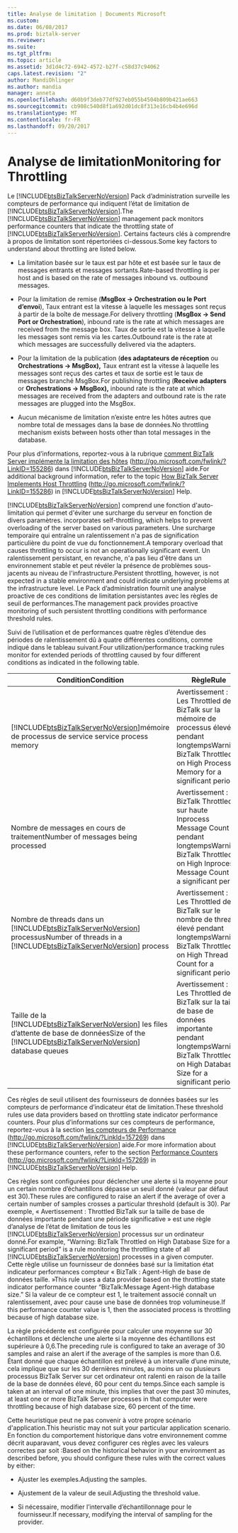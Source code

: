 ```yaml
---
title: Analyse de limitation | Documents Microsoft
ms.custom: 
ms.date: 06/08/2017
ms.prod: biztalk-server
ms.reviewer: 
ms.suite: 
ms.tgt_pltfrm: 
ms.topic: article
ms.assetid: 3d1d4c72-6942-4572-b27f-c58d37c94062
caps.latest.revision: "2"
author: MandiOhlinger
ms.author: mandia
manager: anneta
ms.openlocfilehash: d60b9f3deb77df927eb055b4504b809b421ae663
ms.sourcegitcommit: cb908c540d8f1a692d01dc8f313e16cb4b4e696d
ms.translationtype: MT
ms.contentlocale: fr-FR
ms.lasthandoff: 09/20/2017
---
```

# <a name="monitoring-for-throttling"></a><span data-ttu-id="ed896-102">Analyse de limitation</span><span class="sxs-lookup"><span data-stu-id="ed896-102">Monitoring for Throttling</span></span>
<span data-ttu-id="ed896-103">Le [!INCLUDE[btsBizTalkServerNoVersion](../includes/btsbiztalkservernoversion-md.md)] Pack d’administration surveille les compteurs de performance qui indiquent l’état de limitation de [!INCLUDE[btsBizTalkServerNoVersion](../includes/btsbiztalkservernoversion-md.md)].</span><span class="sxs-lookup"><span data-stu-id="ed896-103">The [!INCLUDE[btsBizTalkServerNoVersion](../includes/btsbiztalkservernoversion-md.md)] management pack monitors performance counters that indicate the throttling state of [!INCLUDE[btsBizTalkServerNoVersion](../includes/btsbiztalkservernoversion-md.md)].</span></span> <span data-ttu-id="ed896-104">Certains facteurs clés à comprendre à propos de limitation sont répertoriées ci-dessous.</span><span class="sxs-lookup"><span data-stu-id="ed896-104">Some key factors to understand about throttling are listed below.</span></span>  
  
-   <span data-ttu-id="ed896-105">La limitation basée sur le taux est par hôte et est basée sur le taux de messages entrants et messages sortants.</span><span class="sxs-lookup"><span data-stu-id="ed896-105">Rate-based throttling is per host and is based on the rate of messages inbound vs. outbound messages.</span></span>  
  
-   <span data-ttu-id="ed896-106">Pour la limitation de remise (**MsgBox -> Orchestration ou le Port d’envoi**), Taux entrant est la vitesse à laquelle les messages sont reçus à partir de la boîte de message.</span><span class="sxs-lookup"><span data-stu-id="ed896-106">For delivery throttling (**MsgBox -> Send Port or Orchestration**), inbound rate is the rate at which messages are received from the message box.</span></span> <span data-ttu-id="ed896-107">Taux de sortie est la vitesse à laquelle les messages sont remis via les cartes.</span><span class="sxs-lookup"><span data-stu-id="ed896-107">Outbound rate is the rate at which messages are successfully delivered via the adapters.</span></span>  
  
-   <span data-ttu-id="ed896-108">Pour la limitation de la publication (**des adaptateurs de réception** ou **Orchestrations -> MsgBox),** Taux entrant est la vitesse à laquelle les messages sont reçus des cartes et taux de sortie est le taux de messages branché MsgBox.</span><span class="sxs-lookup"><span data-stu-id="ed896-108">For publishing throttling (**Receive adapters** or **Orchestrations -> MsgBox),** inbound rate is the rate at which messages are received from the adapters and outbound rate is the rate messages are plugged into the MsgBox.</span></span>  
  
-   <span data-ttu-id="ed896-109">Aucun mécanisme de limitation n’existe entre les hôtes autres que nombre total de messages dans la base de données.</span><span class="sxs-lookup"><span data-stu-id="ed896-109">No throttling mechanism exists between hosts other than total messages in the database.</span></span>  
  
 <span data-ttu-id="ed896-110">Pour plus d’informations, reportez-vous à la rubrique [comment BizTalk Server implémente la limitation des hôtes](http://go.microsoft.com/fwlink/?LinkID=155286) (http://go.microsoft.com/fwlink/?LinkID=155286) dans [!INCLUDE[btsBizTalkServerNoVersion](../includes/btsbiztalkservernoversion-md.md)] aide.</span><span class="sxs-lookup"><span data-stu-id="ed896-110">For additional background information, refer to the topic [How BizTalk Server Implements Host Throttling](http://go.microsoft.com/fwlink/?LinkID=155286) (http://go.microsoft.com/fwlink/?LinkID=155286) in [!INCLUDE[btsBizTalkServerNoVersion](../includes/btsbiztalkservernoversion-md.md)] Help.</span></span>  
  
 [!INCLUDE[btsBizTalkServerNoVersion](../includes/btsbiztalkservernoversion-md.md)]<span data-ttu-id="ed896-111"> comprend une fonction d'auto-limitation qui permet d'éviter une surcharge du serveur en fonction de divers paramètres.</span><span class="sxs-lookup"><span data-stu-id="ed896-111"> incorporates self-throttling, which helps to prevent overloading of the server based on various parameters.</span></span> <span data-ttu-id="ed896-112">Une surcharge temporaire qui entraîne un ralentissement n'a pas de signification particulière du point de vue du fonctionnement.</span><span class="sxs-lookup"><span data-stu-id="ed896-112">A temporary overload that causes throttling to occur is not an operationally significant event.</span></span> <span data-ttu-id="ed896-113">Un ralentissement persistant, en revanche, n'a pas lieu d'être dans un environnement stable et peut révéler la présence de problèmes sous-jacents au niveau de l'infrastructure.</span><span class="sxs-lookup"><span data-stu-id="ed896-113">Persistent throttling, however, is not expected in a stable environment and could indicate underlying problems at the infrastructure level.</span></span> <span data-ttu-id="ed896-114">Le Pack d’administration fournit une analyse proactive de ces conditions de limitation persistantes avec les règles de seuil de performances.</span><span class="sxs-lookup"><span data-stu-id="ed896-114">The management pack provides proactive monitoring of such persistent throttling conditions with performance threshold rules.</span></span>  
  
 <span data-ttu-id="ed896-115">Suivi de l’utilisation et de performances quatre règles d’étendue des périodes de ralentissement dû à quatre différentes conditions, comme indiqué dans le tableau suivant.</span><span class="sxs-lookup"><span data-stu-id="ed896-115">Four utilization/performance tracking rules monitor for extended periods of throttling caused by four different conditions as indicated in the following table.</span></span>  
  
|<span data-ttu-id="ed896-116">Condition</span><span class="sxs-lookup"><span data-stu-id="ed896-116">Condition</span></span>|<span data-ttu-id="ed896-117">Règle</span><span class="sxs-lookup"><span data-stu-id="ed896-117">Rule</span></span>|  
|---------------|----------|  
|[!INCLUDE[btsBizTalkServerNoVersion](../includes/btsbiztalkservernoversion-md.md)]<span data-ttu-id="ed896-118">mémoire de processus de service</span><span class="sxs-lookup"><span data-stu-id="ed896-118"> service process memory</span></span>|<span data-ttu-id="ed896-119">Avertissement : Les Throttled de BizTalk sur la mémoire de processus élevée pendant longtemps</span><span class="sxs-lookup"><span data-stu-id="ed896-119">Warning: BizTalk Throttled on High Process Memory for a significant period</span></span>|  
|<span data-ttu-id="ed896-120">Nombre de messages en cours de traitement</span><span class="sxs-lookup"><span data-stu-id="ed896-120">Number of messages being processed</span></span>|<span data-ttu-id="ed896-121">Avertissement : BizTalk Throttled sur haute Inprocess Message Count pendant longtemps</span><span class="sxs-lookup"><span data-stu-id="ed896-121">Warning: BizTalk Throttled on High Inprocess Message Count for a significant period</span></span>|  
|<span data-ttu-id="ed896-122">Nombre de threads dans un [!INCLUDE[btsBizTalkServerNoVersion](../includes/btsbiztalkservernoversion-md.md)] processus</span><span class="sxs-lookup"><span data-stu-id="ed896-122">Number of threads in a [!INCLUDE[btsBizTalkServerNoVersion](../includes/btsbiztalkservernoversion-md.md)] process</span></span>|<span data-ttu-id="ed896-123">Avertissement : Les Throttled de BizTalk sur le nombre de threads élevé pendant longtemps</span><span class="sxs-lookup"><span data-stu-id="ed896-123">Warning: BizTalk Throttled on High Thread Count for a significant period</span></span>|  
|<span data-ttu-id="ed896-124">Taille de la [!INCLUDE[btsBizTalkServerNoVersion](../includes/btsbiztalkservernoversion-md.md)] les files d’attente de base de données</span><span class="sxs-lookup"><span data-stu-id="ed896-124">Size of the [!INCLUDE[btsBizTalkServerNoVersion](../includes/btsbiztalkservernoversion-md.md)] database queues</span></span>|<span data-ttu-id="ed896-125">Avertissement : Les Throttled de BizTalk sur la taille de base de données importante pendant longtemps</span><span class="sxs-lookup"><span data-stu-id="ed896-125">Warning: BizTalk Throttled on High Database Size for a significant period</span></span>|  
  
 <span data-ttu-id="ed896-126">Ces règles de seuil utilisent des fournisseurs de données basées sur les compteurs de performance d’indicateur état de limitation.</span><span class="sxs-lookup"><span data-stu-id="ed896-126">These threshold rules use data providers based on throttling state indicator performance counters.</span></span> <span data-ttu-id="ed896-127">Pour plus d’informations sur ces compteurs de performance, reportez-vous à la section [les compteurs de Performance](http://go.microsoft.com/fwlink/?LinkId=157269) (http://go.microsoft.com/fwlink/?LinkId=157269) dans [!INCLUDE[btsBizTalkServerNoVersion](../includes/btsbiztalkservernoversion-md.md)] aide.</span><span class="sxs-lookup"><span data-stu-id="ed896-127">For more information about these performance counters, refer to the section [Performance Counters](http://go.microsoft.com/fwlink/?LinkId=157269) (http://go.microsoft.com/fwlink/?LinkId=157269) in [!INCLUDE[btsBizTalkServerNoVersion](../includes/btsbiztalkservernoversion-md.md)] Help.</span></span>  
  
 <span data-ttu-id="ed896-128">Ces règles sont configurées pour déclencher une alerte si la moyenne pour un certain nombre d’échantillons dépasse un seuil donné (valeur par défaut est 30).</span><span class="sxs-lookup"><span data-stu-id="ed896-128">These rules are configured to raise an alert if the average of over a certain number of samples crosses a particular threshold (default is 30).</span></span> <span data-ttu-id="ed896-129">Par exemple, « Avertissement : Throttled BizTalk sur la taille de base de données importante pendant une période significative » est une règle d’analyse de l’état de limitation de tous les [!INCLUDE[btsBizTalkServerNoVersion](../includes/btsbiztalkservernoversion-md.md)] processus sur un ordinateur donné.</span><span class="sxs-lookup"><span data-stu-id="ed896-129">For example, “Warning: BizTalk Throttled on High Database Size for a significant period” is a rule monitoring the throttling state of all [!INCLUDE[btsBizTalkServerNoVersion](../includes/btsbiztalkservernoversion-md.md)] processes in a given computer.</span></span> <span data-ttu-id="ed896-130">Cette règle utilise un fournisseur de données basé sur la limitation état indicateur performances compteur « BizTalk : Agent-High de base de données taille. »</span><span class="sxs-lookup"><span data-stu-id="ed896-130">This rule uses a data provider based on the throttling state indicator performance counter “BizTalk:Message Agent-High database size.”</span></span> <span data-ttu-id="ed896-131">Si la valeur de ce compteur est 1, le traitement associé connaît un ralentissement, avec pour cause une base de données trop volumineuse.</span><span class="sxs-lookup"><span data-stu-id="ed896-131">If this performance counter value is 1, then the associated process is throttling because of high database size.</span></span>  
  
 <span data-ttu-id="ed896-132">La règle précédente est configurée pour calculer une moyenne sur 30 échantillons et déclenche une alerte si la moyenne des échantillons est supérieure à 0,6.</span><span class="sxs-lookup"><span data-stu-id="ed896-132">The preceding rule is configured to take an average of 30 samples and raise an alert if the average of the samples is more than 0.6.</span></span> <span data-ttu-id="ed896-133">Étant donné que chaque échantillon est prélevé à un intervalle d’une minute, cela implique que sur les 30 dernières minutes, au moins un ou plusieurs processus BizTalk Server sur cet ordinateur ont ralenti en raison de la taille de la base de données élevé, 60 pour cent du temps.</span><span class="sxs-lookup"><span data-stu-id="ed896-133">Since each sample is taken at an interval of one minute, this implies that over the past 30 minutes, at least one or more BizTalk Server processes in that computer were throttling because of high database size, 60 percent of the time.</span></span>  
  
 <span data-ttu-id="ed896-134">Cette heuristique peut ne pas convenir à votre propre scénario d'application.</span><span class="sxs-lookup"><span data-stu-id="ed896-134">This heuristic may not suit your particular application scenario.</span></span> <span data-ttu-id="ed896-135">En fonction du comportement historique dans votre environnement comme décrit auparavant, vous devez configurer ces règles avec les valeurs correctes par soit :</span><span class="sxs-lookup"><span data-stu-id="ed896-135">Based on the historical behavior in your environment as described before, you should configure these rules with the correct values by either:</span></span>  
  
-   <span data-ttu-id="ed896-136">Ajuster les exemples.</span><span class="sxs-lookup"><span data-stu-id="ed896-136">Adjusting the samples.</span></span>  
  
-   <span data-ttu-id="ed896-137">Ajustement de la valeur de seuil.</span><span class="sxs-lookup"><span data-stu-id="ed896-137">Adjusting the threshold value.</span></span>  
  
-   <span data-ttu-id="ed896-138">Si nécessaire, modifier l’intervalle d’échantillonnage pour le fournisseur.</span><span class="sxs-lookup"><span data-stu-id="ed896-138">If necessary, modifying the interval of sampling for the provider.</span></span>